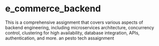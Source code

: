 # e_commerce_backend
This is a comprehensive assignment that covers various aspects of backend engineering, including microservices architecture, concurrency control, clustering for high availability, database integration, APIs, authentication, and more. an pesto tech assaignment
